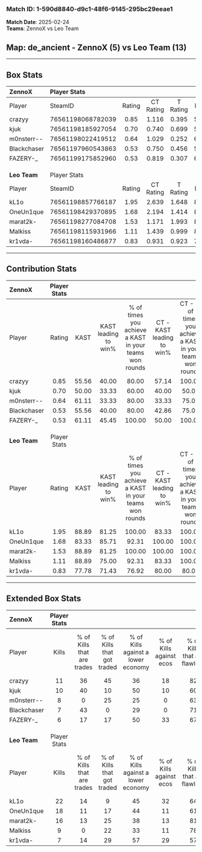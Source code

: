 ### Match ID: 1-590d8840-d9c1-48f6-9145-295bc29eeae1  
**Match Date**: 2025-02-24  
**Teams**: ZennoX vs Leo Team  

## **Map**: de_ancient - ZennoX (5) vs Leo Team (13)  
---  

## Box Stats  

| **ZennoX**   | Player Stats      |        |           |          |       |       |       |         |        |      |     |
| :- | :- | :-: | :-: | :-: | :-: | :-: | :-: | :-: | :-: | :-: | :-: |
| Player       | SteamID           | Rating | CT Rating | T Rating | KAST  |  ADR  | Kills | Assists | Deaths | K/D  | HS% |
| crazyy       | 76561198068782039 |  0.85  |   1.116   |  0.395   | 55.56 | 85.3  |  11   |    4    |   15   | 0.73 | 45  |
| kjuk         | 76561198185927054 |  0.70  |   0.740   |  0.699   | 50.00 | 60.1  |  10   |    2    |   14   | 0.71 | 70  |
| m0nsterr--   | 76561198022419512 |  0.64  |   1.029   |  0.252   | 61.11 | 62.6  |   8   |    4    |   16   | 0.50 | 25  |
| Blackchaser  | 76561197960543863 |  0.53  |   0.750   |  0.456   | 55.56 | 51.7  |   7   |    1    |   15   | 0.47 | 57  |
| FAZERY-_     | 76561199175852960 |  0.53  |   0.819   |  0.307   | 61.11 | 33.6  |   6   |    2    |   13   | 0.46 | 50  |
|              |                   |        |           |          |       |       |       |         |        |      |     |
|              |                   |        |           |          |       |       |       |         |        |      |     |
|              |                   |        |           |          |       |       |       |         |        |      |     |
| **Leo Team** | Player Stats      |        |           |          |       |       |       |         |        |      |     |
| Player       | SteamID           | Rating | CT Rating | T Rating | KAST  |  ADR  | Kills | Assists | Deaths | K/D  | HS% |
| kL1o         | 76561198857766187 |  1.95  |   2.639   |  1.648   | 88.89 | 129.7 |  22   |    6    |   9    | 2.44 | 68  |
| OneUn1que    | 76561198429370895 |  1.68  |   2.194   |  1.414   | 83.33 | 103.2 |  18   |    4    |   7    | 2.57 | 66  |
| marat2k-     | 76561198277084708 |  1.53  |   1.171   |  1.993   | 88.89 | 94.1  |  16   |    8    |   10   | 1.60 | 56  |
| Malkiss      | 76561198115931966 |  1.11  |   1.439   |  0.999   | 88.89 | 45.2  |   9   |    6    |   7    | 1.29 | 33  |
| kr1vda-      | 76561198160486877 |  0.83  |   0.931   |  0.923   | 77.78 | 42.6  |   7   |    5    |   10   | 0.70 | 71  |
---  

## Contribution Stats  

| **ZennoX**   | Player Stats |       |                      |                                                        |                           |                                                             |                          |                                                            |
| :- | :-: | :-: | :-: | :-: | :-: | :-: | :-: | :-: |
| Player       |    Rating    | KAST  | KAST leading to win% | % of times you achieve a KAST in your teams won rounds | CT - KAST leading to win% | CT - % of times you achieve a KAST in your teams won rounds | T - KAST leading to win% | T - % of times you achieve a KAST in your teams won rounds |
| crazyy       |     0.85     | 55.56 |        40.00         |                         80.00                          |           57.14           |                           100.00                            |           0.00           |                            0.00                            |
| kjuk         |     0.70     | 50.00 |        33.33         |                         60.00                          |           40.00           |                            50.00                            |          25.00           |                           100.00                           |
| m0nsterr--   |     0.64     | 61.11 |        33.33         |                         80.00                          |           33.33           |                            75.00                            |          33.33           |                           100.00                           |
| Blackchaser  |     0.53     | 55.56 |        40.00         |                         80.00                          |           42.86           |                            75.00                            |          33.33           |                           100.00                           |
| FAZERY-_     |     0.53     | 61.11 |        45.45         |                         100.00                         |           50.00           |                           100.00                            |          33.33           |                           100.00                           |
|              |              |       |                      |                                                        |                           |                                                             |                          |                                                            |
|              |              |       |                      |                                                        |                           |                                                             |                          |                                                            |
|              |              |       |                      |                                                        |                           |                                                             |                          |                                                            |
| **Leo Team** | Player Stats |       |                      |                                                        |                           |                                                             |                          |                                                            |
| Player       |    Rating    | KAST  | KAST leading to win% | % of times you achieve a KAST in your teams won rounds | CT - KAST leading to win% | CT - % of times you achieve a KAST in your teams won rounds | T - KAST leading to win% | T - % of times you achieve a KAST in your teams won rounds |
| kL1o         |     1.95     | 88.89 |        81.25         |                         100.00                         |           83.33           |                           100.00                            |          80.00           |                           100.00                           |
| OneUn1que    |     1.68     | 83.33 |        85.71         |                         92.31                          |          100.00           |                           100.00                            |          77.78           |                           87.50                            |
| marat2k-     |     1.53     | 88.89 |        81.25         |                         100.00                         |          100.00           |                           100.00                            |          72.73           |                           100.00                           |
| Malkiss      |     1.11     | 88.89 |        75.00         |                         92.31                          |           83.33           |                           100.00                            |          70.00           |                           87.50                            |
| kr1vda-      |     0.83     | 77.78 |        71.43         |                         76.92                          |           80.00           |                            80.00                            |          66.67           |                           75.00                            |
---  

## Extended Box Stats  

| **ZennoX**   | Player Stats |                            |                            |                                    |                         |                              |                                 |        |                             |                                     |                          |                               |                            |
| :- | :-: | :-: | :-: | :-: | :-: | :-: | :-: | :-: | :-: | :-: | :-: | :-: | :-: |
| Player       |    Kills     | % of Kills that are trades | % of Kills that got traded | % of Kills against a lower economy | % of Kills against ecos | % of Kills that are flawless | % of Kills that are close duels | Deaths | % of Deaths that get traded | % of Deaths against a lower economy | % of Deaths against ecos | % of Deaths that are flawless | % of Deaths that are close |
| crazyy       |      11      |             36             |             45             |                 36                 |           18            |              82              |                0                |   15   |              7              |                 13                  |            7             |              47               |             0              |
| kjuk         |      10      |             40             |             10             |                 50                 |           10            |              60              |                0                |   14   |              7              |                 14                  |            0             |              71               |             0              |
| m0nsterr--   |      8       |             0              |             25             |                 25                 |            0            |              63              |                0                |   16   |             19              |                 25                  |            6             |              81               |             0              |
| Blackchaser  |      7       |             43             |             0              |                 29                 |            0            |              71              |               14                |   15   |             27              |                 27                  |            7             |              53               |             13             |
| FAZERY-_     |      6       |             17             |             17             |                 50                 |           33            |              67              |                0                |   13   |             31              |                 15                  |            0             |              77               |             15             |
|              |              |                            |                            |                                    |                         |                              |                                 |        |                             |                                     |                          |                               |                            |
|              |              |                            |                            |                                    |                         |                              |                                 |        |                             |                                     |                          |                               |                            |
|              |              |                            |                            |                                    |                         |                              |                                 |        |                             |                                     |                          |                               |                            |
| **Leo Team** | Player Stats |                            |                            |                                    |                         |                              |                                 |        |                             |                                     |                          |                               |                            |
| Player       |    Kills     | % of Kills that are trades | % of Kills that got traded | % of Kills against a lower economy | % of Kills against ecos | % of Kills that are flawless | % of Kills that are close duels | Deaths | % of Deaths that get traded | % of Deaths against a lower economy | % of Deaths against ecos | % of Deaths that are flawless | % of Deaths that are close |
| kL1o         |      22      |             14             |             9              |                 45                 |           32            |              64              |                5                |   9    |             11              |                 33                  |            22            |              67               |             11             |
| OneUn1que    |      18      |             11             |             17             |                 44                 |           11            |              61              |                6                |   7    |             14              |                 14                  |            0             |              71               |             0              |
| marat2k-     |      16      |             13             |             25             |                 38                 |           13            |              81              |                0                |   10   |             30              |                 20                  |            10            |              80               |             0              |
| Malkiss      |      9       |             0              |             22             |                 33                 |           11            |              78              |                0                |   7    |             14              |                 14                  |            14            |              71               |             0              |
| kr1vda-      |      7       |             14             |             29             |                 57                 |           29            |              57              |               29                |   10   |             30              |                 20                  |            10            |              60               |             0              |
